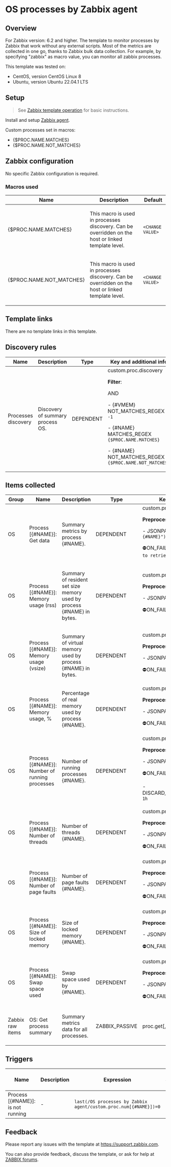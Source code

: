 
# OS processes by Zabbix agent

## Overview

For Zabbix version: 6.2 and higher.
The template to monitor processes by Zabbix that work without any external scripts.
Most of the metrics are collected in one go, thanks to Zabbix bulk data collection.
For example, by specifying "zabbix" as macro value, you can monitor all zabbix processes.



This template was tested on:

- CentOS, version CentOS Linux 8
- Ubuntu, version Ubuntu 22.04.1 LTS

## Setup

> See [Zabbix template operation](https://www.zabbix.com/documentation/6.2/manual/config/templates_out_of_the_box/zabbix_agent) for basic instructions.

Install and setup [Zabbix agent](https://www.zabbix.com/documentation/6.2/manual/installation/install_from_packages).

Custom processes set in macros:

- {$PROC.NAME.MATCHES}
- {$PROC.NAME.NOT_MATCHES}


## Zabbix configuration

No specific Zabbix configuration is required.

### Macros used

|Name|Description|Default|
|----|-----------|-------|
|{$PROC.NAME.MATCHES} |<p>This macro is used in processes discovery. Can be overridden on the host or linked template level.</p> |`<CHANGE VALUE>` |
|{$PROC.NAME.NOT_MATCHES} |<p>This macro is used in processes discovery. Can be overridden on the host or linked template level.</p> |`<CHANGE VALUE>` |

## Template links

There are no template links in this template.

## Discovery rules

|Name|Description|Type|Key and additional info|
|----|-----------|----|----|
|Processes discovery |<p>Discovery of summary process OS.</p> |DEPENDENT |custom.proc.discovery<p>**Filter**:</p>AND <p>- {#VMEM} NOT_MATCHES_REGEX `-1`</p><p>- {#NAME} MATCHES_REGEX `{$PROC.NAME.MATCHES}`</p><p>- {#NAME} NOT_MATCHES_REGEX `{$PROC.NAME.NOT_MATCHES}`</p> |

## Items collected

|Group|Name|Description|Type|Key and additional info|
|-----|----|-----------|----|---------------------|
|OS |Process [{#NAME}]: Get data |<p>Summary metrics by process {#NAME}.</p> |DEPENDENT |custom.proc.get[{#NAME}]<p>**Preprocessing**:</p><p>- JSONPATH: `$.[?(@["name"]=="{#NAME}")].first()`</p><p>⛔️ON_FAIL: `CUSTOM_VALUE -> Failed to retrieve process {#NAME} data`</p> |
|OS |Process [{#NAME}]: Memory usage (rss) |<p>Summary of resident set size memory used by process {#NAME} in bytes.</p> |DEPENDENT |custom.proc.rss[{#NAME}]<p>**Preprocessing**:</p><p>- JSONPATH: `$.rss`</p><p>⛔️ON_FAIL: `DISCARD_VALUE -> `</p> |
|OS |Process [{#NAME}]: Memory usage (vsize) |<p>Summary of virtual memory used by process {#NAME} in bytes.</p> |DEPENDENT |custom.proc.vmem[{#NAME}]<p>**Preprocessing**:</p><p>- JSONPATH: `$.vsize`</p><p>⛔️ON_FAIL: `DISCARD_VALUE -> `</p> |
|OS |Process [{#NAME}]: Memory usage, % |<p>Percentage of real memory used by process {#NAME}.</p> |DEPENDENT |custom.proc.pmem[{#NAME}]<p>**Preprocessing**:</p><p>- JSONPATH: `$.pmem`</p><p>⛔️ON_FAIL: `DISCARD_VALUE -> `</p> |
|OS |Process [{#NAME}]: Number of running processes |<p>Number of running processes {#NAME}.</p> |DEPENDENT |custom.proc.num[{#NAME}]<p>**Preprocessing**:</p><p>- JSONPATH: `$.processes`</p><p>⛔️ON_FAIL: `CUSTOM_VALUE -> 0`</p><p>- DISCARD_UNCHANGED_HEARTBEAT: `1h`</p> |
|OS |Process [{#NAME}]: Number of threads |<p>Number of threads {#NAME}.</p> |DEPENDENT |custom.proc.thread[{#NAME}]<p>**Preprocessing**:</p><p>- JSONPATH: `$.threads`</p><p>⛔️ON_FAIL: `DISCARD_VALUE -> `</p> |
|OS |Process [{#NAME}]: Number of page faults |<p>Number of page faults {#NAME}.</p> |DEPENDENT |custom.proc.page[{#NAME}]<p>**Preprocessing**:</p><p>- JSONPATH: `$.page_faults`</p><p>⛔️ON_FAIL: `DISCARD_VALUE -> `</p> |
|OS |Process [{#NAME}]: Size of locked memory |<p>Size of locked memory {#NAME}.</p> |DEPENDENT |custom.proc.mem.locked[{#NAME}]<p>**Preprocessing**:</p><p>- JSONPATH: `$.lck`</p><p>⛔️ON_FAIL: `DISCARD_VALUE -> `</p> |
|OS |Process [{#NAME}]: Swap space used |<p>Swap space used by {#NAME}.</p> |DEPENDENT |custom.proc.swap[{#NAME}]<p>**Preprocessing**:</p><p>- JSONPATH: `$.swap`</p><p>⛔️ON_FAIL: `DISCARD_VALUE -> `</p> |
|Zabbix raw items |OS: Get process summary |<p>Summary metrics data for all processes.</p> |ZABBIX_PASSIVE |proc.get[,,,summary] |

## Triggers

|Name|Description|Expression|Severity|Dependencies and additional info|
|----|-----------|----|----|----|
|Process [{#NAME}]: is not running |<p>-</p> |`last(/OS processes by Zabbix agent/custom.proc.num[{#NAME}])=0` |HIGH |<p>Manual close: YES</p> |

## Feedback

Please report any issues with the template at https://support.zabbix.com.

You can also provide feedback, discuss the template, or ask for help at [ZABBIX forums](https://www.zabbix.com/forum/zabbix-suggestions-and-feedback).


